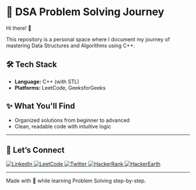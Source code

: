 # 🚀 DSA Problem Solving Journey

Hi there! 👋  

This repository is a personal space where I document my journey of mastering Data Structures and Algorithms using C++.

## 🛠 Tech Stack

- **Language:** C++ (with STL)
- **Platforms:** LeetCode, GeeksforGeeks

## ✨ What You'll Find

- Organized solutions from beginner to advanced
- Clean, readable code with intuitive logic

---
## 🤝 Let’s Connect

<p align="left">
  <a href="https://linkedin.com/in/tanish29" target="_blank">
    <img src="https://img.shields.io/badge/LinkedIn-tanish29-blue?style=for-the-badge&logo=linkedin" alt="LinkedIn" />
  </a>
  <a href="https://www.leetcode.com/tanish2_9" target="_blank">
    <img src="https://img.shields.io/badge/LeetCode-tanish2__9-orange?style=for-the-badge&logo=leetcode" alt="LeetCode" />
  </a>
  <a href="https://twitter.com/tanish_29" target="_blank">
    <img src="https://img.shields.io/twitter/follow/tanish_29?logo=twitter&style=for-the-badge" alt="Twitter" />
  </a>
  <a href="https://www.hackerrank.com/tanish2992002" target="_blank">
    <img src="https://img.shields.io/badge/HackerRank-tanish2992002-2EC866?style=for-the-badge&logo=hackerrank" alt="HackerRank" />
  </a>
  <a href="https://www.hackerearth.com/tanish2992002" target="_blank">
    <img src="https://img.shields.io/badge/HackerEarth-tanish2992002-323754?style=for-the-badge&logo=hackerearth" alt="HackerEarth" />
  </a>
</p>



---
Made with 💙 while learning Problem Solving step-by-step.

